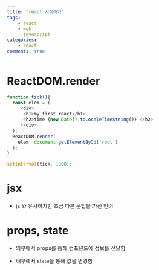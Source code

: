 ```yaml
---
title: "react 시작하기"
tags: 
    - react
    - web
    - javascript
categories: 
    - react
comments: true
---
```


# ReactDOM.render

```js
function tick(){
  const elem = (
     <div>
      <h1>my first react</h1>
      <h2>time {new Date().toLocaleTimeString()}.</h2>
     </div>
  );
  ReactDOM.render(
    elem, document.getElementById('root')
  );
}

setInterval(tick, 1000);
```

# jsx
- js 와 유사하지만 조금 다른 문법을 가진 언어


# props, state

- 외부에서 props를 통해 컴포넌드에 정보를 전달함

- 내부에서 state을 통해 값을 변경함